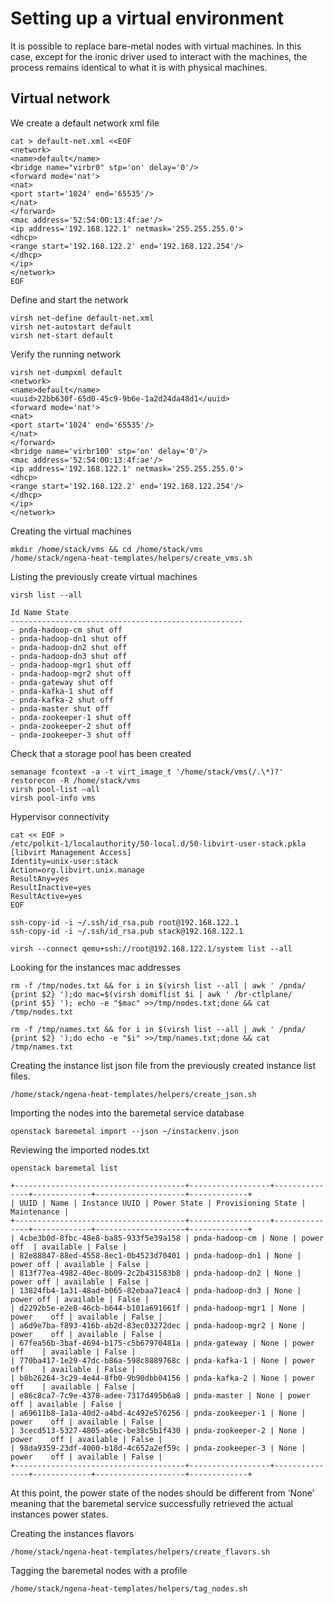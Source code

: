 # Setting up a virtual environment

It is possible to replace bare-metal nodes with virtual machines. In
this case, except for the ironic driver used to interact with the
machines, the process remains identical to what it is with physical
machines.

## Virtual network

We create a default network xml file

	cat > default-net.xml <<EOF
	<network>
	<name>default</name>
	<bridge name="virbr0" stp='on' delay='0'/>
	<forward mode='nat'>
	<nat>
	<port start='1024' end='65535'/>
	</nat>
	</forward>
	<mac address='52:54:00:13:4f:ae'/>
	<ip address='192.168.122.1' netmask='255.255.255.0'>
	<dhcp>
	<range start='192.168.122.2' end='192.168.122.254'/>
	</dhcp>
	</ip>
	</network>
	EOF

Define and start the network

	virsh net-define default-net.xml
	virsh net-autostart default
	virsh net-start default

Verify the running network

	virsh net-dumpxml default
	<network>
	<name>default</name>
	<uuid>22bb630f-65d0-45c9-9b6e-1a2d24da48d1</uuid>
	<forward mode='nat'>
	<nat>
	<port start='1024' end='65535'/>
	</nat>
	</forward>
	<bridge name='virbr100' stp='on' delay='0'/>
	<mac address='52:54:00:13:4f:ae'/>
	<ip address='192.168.122.1' netmask='255.255.255.0'>
	<dhcp>
	<range start='192.168.122.2' end='192.168.122.254'/>
	</dhcp>
	</ip>
	</network>

Creating the virtual machines

	mkdir /home/stack/vms && cd /home/stack/vms
	/home/stack/ngena-heat-templates/helpers/create_vms.sh

Listing the previously create virtual machines

	virsh list --all

	Id Name State
	----------------------------------------------------
	- pnda-hadoop-cm shut off
	- pnda-hadoop-dn1 shut off
	- pnda-hadoop-dn2 shut off
	- pnda-hadoop-dn3 shut off
	- pnda-hadoop-mgr1 shut off
	- pnda-hadoop-mgr2 shut off
	- pnda-gateway shut off
	- pnda-kafka-1 shut off
	- pnda-kafka-2 shut off
	- pnda-master shut off
	- pnda-zookeeper-1 shut off
	- pnda-zookeeper-2 shut off
	- pnda-zookeeper-3 shut off

Check that a storage pool has been created

	semanage fcontext -a -t virt_image_t '/home/stack/vms(/.\*)?'
	restorecon -R /home/stack/vms
	virsh pool-list –all
	virsh pool-info vms

Hypervisor connectivity

	cat << EOF >
	/etc/polkit-1/localauthority/50-local.d/50-libvirt-user-stack.pkla
	[libvirt Management Access]
	Identity=unix-user:stack
	Action=org.libvirt.unix.manage
	ResultAny=yes
	ResultInactive=yes
	ResultActive=yes
	EOF
	
	ssh-copy-id -i ~/.ssh/id_rsa.pub root@192.168.122.1
	ssh-copy-id -i ~/.ssh/id_rsa.pub stack@192.168.122.1
	
	virsh --connect qemu+ssh://root@192.168.122.1/system list --all

Looking for the instances mac addresses

	rm -f /tmp/nodes.txt && for i in $(virsh list --all | awk ' /pnda/
	{print $2} ');do mac=$(virsh domiflist $i | awk ' /br-ctlplane/
	{print $5} '); echo -e "$mac" >>/tmp/nodes.txt;done && cat
	/tmp/nodes.txt
	
	rm -f /tmp/names.txt && for i in $(virsh list --all | awk ' /pnda/
	{print $2} ');do echo -e "$i" >>/tmp/names.txt;done && cat
	/tmp/names.txt

Creating the instance list json file from the previously created
instance list files.

	/home/stack/ngena-heat-templates/helpers/create_json.sh

Importing the nodes into the baremetal service database

	openstack baremetal import --json ~/instackenv.json

Reviewing the imported nodes.txt

	openstack baremetal list

	+--------------------------------------+------------------+---------------+-------------+--------------------+-------------+
	| UUID | Name | Instance UUID | Power State | Provisioning State |
	Maintenance |
	+--------------------------------------+------------------+---------------+-------------+--------------------+-------------+
	| 4cbe3b0d-8fbc-48e8-ba85-933f5e39a158 | pnda-hadoop-cm | None | power off	| available | False |
	| 82e88847-88ed-4558-8ec1-0b4523d70401 | pnda-hadoop-dn1 | None | power off	| available | False |
	| 813f77ea-4982-40ec-8b09-2c2b431583b8 | pnda-hadoop-dn2 | None | power off	| available | False |
	| 13824fb4-1a31-48ad-b065-82ebaa71eac4 | pnda-hadoop-dn3 | None | power off	| available | False |
	| d2292b5e-e2e8-46cb-b644-b101a691661f | pnda-hadoop-mgr1 | None | power	off | available | False |
	| a6d9e7ba-f893-416b-ab2d-83ec03272dec | pnda-hadoop-mgr2 | None | power	off | available | False |
	| 67fea56b-3baf-4694-b175-c5b67970481a | pnda-gateway | None | power off	| available | False |
	| 770ba417-1e29-47dc-b86a-598c8889768c | pnda-kafka-1 | None | power off	| available | False |
	| b8b26264-3c29-4e44-8fb0-9b90dbb04156 | pnda-kafka-2 | None | power off	| available | False |
	| e86c8ca7-7c9e-4378-adee-7317d495b6a8 | pnda-master | None | power off	| available | False |
	| a69611b8-1a1a-40d2-a4bd-4c492e576256 | pnda-zookeeper-1 | None | power	off | available | False |
	| 3cecd513-5327-4805-a6ec-be38c5b1f430 | pnda-zookeeper-2 | None | power	off | available | False |
	| 98da9359-23df-4000-b18d-4c652a2ef59c | pnda-zookeeper-3 | None | power	off | available | False |
	+--------------------------------------+------------------+---------------+-------------+--------------------+-------------+

At this point, the power state of the nodes should be different from
‘None’ meaning that the baremetal service successfully retrieved the
actual instances power states.

Creating the instances flavors

	/home/stack/ngena-heat-templates/helpers/create_flavors.sh

Tagging the baremetal nodes with a profile

	/home/stack/ngena-heat-templates/helpers/tag_nodes.sh